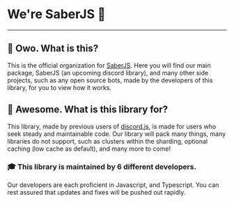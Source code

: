 # We're SaberJS 👋
---
## 🤔 Owo. What is this?
This is the official organization for [SaberJS](https://saberjs.dev). Here you will find our main package, SaberJS (an upcoming discord library), and many other side projects, such as any open source bots, made by the developers of this library, for you to view how it works.

## 🌱 Awesome. What is this library for?
This library, made by previous users of [discord.js](https://github.com/discordjs/), is made for users who seek steady and maintainable code. Our library will pack many things, many libraries do not support, such as clusters within the sharding, optional caching (low cache as default), and many more to come!

### 🎓 This library is maintained by 6 different developers.
Our developers are each proficient in Javascript, and Typescript. You can rest assured that updates and fixes will be pushed out rapidly.
